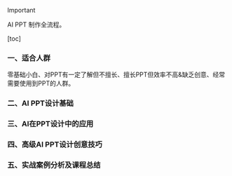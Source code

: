 > [!IMPORTANT]
>
> AI PPT 制作全流程。

[toc]

### 一、适合人群

零基础小白、对PPT有一定了解但不擅长、擅长PPT但效率不高&缺乏创意、经常需要使用到PPT的人群。

### 二、AI PPT设计基础



### 三、AI在PPT设计中的应用



### 四、高级AI PPT设计创意技巧



### 五、实战案例分析及课程总结



